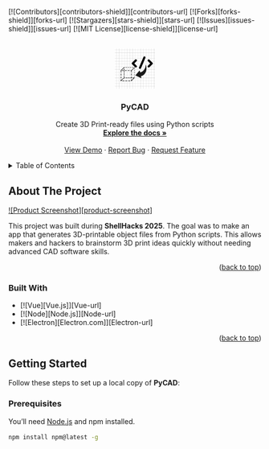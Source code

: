 <!-- Improved compatibility of back to top link -->
<a id="readme-top"></a>

<!-- PROJECT SHIELDS -->
[![Contributors][contributors-shield]][contributors-url]
[![Forks][forks-shield]][forks-url]
[![Stargazers][stars-shield]][stars-url]
[![Issues][issues-shield]][issues-url]
[![MIT License][license-shield]][license-url]



<!-- PROJECT LOGO -->
<br />
<div align="center">
  <a href="https://github.com/Lokonco/ShellHacks2025">
    <img src="src/renderer/logo.png" alt="Logo" width="80" height="80">
  </a>

  <h3 align="center">PyCAD</h3>

  <p align="center">
    Create 3D Print-ready files using Python scripts
    <br />
    <a href="https://github.com/Lokonco/ShellHacks2025"><strong>Explore the docs »</strong></a>
    <br />
    <br />
    <a href="https://github.com/Lokonco/ShellHacks2025">View Demo</a>
    ·
    <a href="https://github.com/Lokonco/ShellHacks2025/issues/new?labels=bug&template=bug-report---.md">Report Bug</a>
    ·
    <a href="https://github.com/Lokonco/ShellHacks2025/issues/new?labels=enhancement&template=feature-request---.md">Request Feature</a>
  </p>
</div>



<!-- TABLE OF CONTENTS -->
<details>
  <summary>Table of Contents</summary>
  <ol>
    <li><a href="#about-the-project">About The Project</a></li>
    <li><a href="#built-with">Built With</a></li>
    <li><a href="#getting-started">Getting Started</a></li>
    <li><a href="#usage">Usage</a></li>
    <li><a href="#roadmap">Roadmap</a></li>
    <li><a href="#contributing">Contributing</a></li>
    <li><a href="#license">License</a></li>
    <li><a href="#contact">Contact</a></li>
    <li><a href="#acknowledgments">Acknowledgments</a></li>
  </ol>
</details>



<!-- ABOUT THE PROJECT -->
## About The Project

[![Product Screenshot][product-screenshot]](https://github.com/Lokonco/ShellHacks2025)

This project was built during **ShellHacks 2025**. The goal was to make an app that generates 3D-printable object files from Python scripts. This allows makers and hackers to brainstorm 3D print ideas quickly without needing advanced CAD software skills.

<p align="right">(<a href="#readme-top">back to top</a>)</p>



### Built With

* [![Vue][Vue.js]][Vue-url]
* [![Node][Node.js]][Node-url]
* [![Electron][Electron.com]][Electron-url]

<p align="right">(<a href="#readme-top">back to top</a>)</p>



<!-- GETTING STARTED -->
## Getting Started

Follow these steps to set up a local copy of **PyCAD**:

### Prerequisites

You’ll need [Node.js](https://nodejs.org/) and npm installed.
```sh
npm install npm@latest -g
